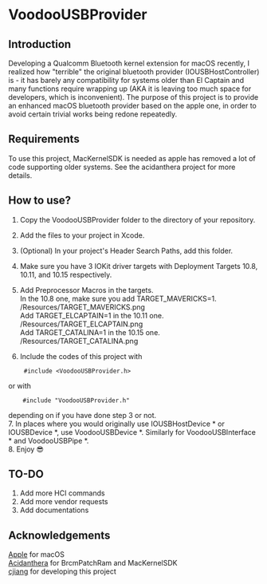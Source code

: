 # VoodooUSBProvider

## Introduction
Developing a Qualcomm Bluetooth kernel extension for macOS recently, I realized how "terrible" the original bluetooth provider (IOUSBHostController) is - it has barely any compatibility for systems older than El Captain and many functions require wrapping up (AKA it is leaving too much space for developers, which is inconvenient). The purpose of this project is to provide an enhanced macOS bluetooth provider based on the apple one, in order to avoid certain trivial works being redone repeatedly.

## Requirements
To use this project, MacKernelSDK is needed as apple has removed a lot of code supporting older systems. See the acidanthera project for more details.

## How to use?
1. Copy the VoodooUSBProvider folder to the directory of your repository. </br>
2. Add the files to your project in Xcode. </br>
3. (Optional) In your project's Header Search Paths, add this folder. </br>
4. Make sure you have 3 IOKit driver targets with Deployment Targets 10.8, 10.11, and 10.15 respectively. </br>
5. Add Preprocessor Macros in the targets. </br>
In the 10.8 one, make sure you add TARGET_MAVERICKS=1. </br>
/Resources/TARGET_MAVERICKS.png </br>
Add TARGET_ELCAPTAIN=1 in the 10.11 one. </br>
/Resources/TARGET_ELCAPTAIN.png </br>
Add TARGET_CATALINA=1 in the 10.15 one. </br>
/Resources/TARGET_CATALINA.png </br>
6. Include the codes of this project with 

        #include <VoodooUSBProvider.h>
or with

        #include "VoodooUSBProvider.h"
depending on if you have done step 3 or not. </br>
7. In places where you would originally use IOUSBHostDevice * or IOUSBDevice *, use VoodooUSBDevice *. Similarly for VoodooUSBInterface * and VoodooUSBPipe *. </br>
8. Enjoy 😎 </br>

## TO-DO
1. Add more HCI commands </br>
2. Add more vendor requests </br>
3. Add documentations </br>

## Acknowledgements
[Apple](https://www.apple.com) for macOS </br>
[Acidanthera](https://www.github.com/acidanthera) for BrcmPatchRam and MacKernelSDK </br>
[cjiang](https://www.github.com/CharlieJiangXXX) for developing this project </br>
